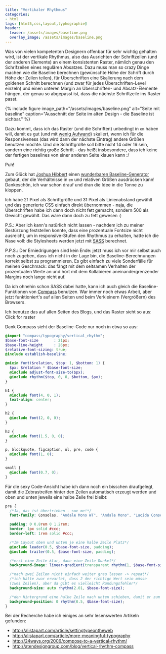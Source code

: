 ```yaml
---
title: "Vertikaler Rhythmus"
categories:
- html
tags: [html5,css,layout,typhographie]
header:
  teaser: /assets/images/baseline.png
  overlay_image: /assets/images/baseline.png
---
```

Was von vielen kompetenten Designern offenbar für sehr wichtig gehalten wird, ist der vertikale Rhythmus, also das Ausrichten der Schriftzeilen (und der anderen Elemente) an einem konsistenten Raster, nämlich genau den Schrifzeilen eines regulären Absatzes. Dazu muss man so crazy Dinge machen wie die Baseline berechnen (gewünschte Höhe der Schrift durch Höhe der Zeilen teilen), für Überschriften eine Skalierung nach dem goldenen Schnitt berechnen (und zwar für jedes Überschriften-Level einzeln) und einen unteren Margin an Überschriften- und Absatz-Elemente hängen, der genau so abgepasst ist, dass die nächste Schriftzeile ins Raster passt.

{% include figure image_path="/assets/images/baseline.png" alt="Seite mit baseline" caption="Ausschnitt der Seite im alten Design - die Baseline ist sichbar." %}

Dazu kommt, dass ich das Raster (und die Schriften) unbedingt in `em` haben will, damit
es gut (und mit [wenig Aufwand](http://joshnh.com/2011/07/26/are-you-using-ems-with-your-media-queries/))
skaliert, wenn ich für die Responsiveness (das wird dann der nächste Eintrag)
andere Größen benutzen möchte.
Und die Schriftgröße soll bitte nicht 14 oder 16 sein, sondern eine richtig große Schrift - das
heißt insbesondere, dass ich keine der fertigen baselines
von einer anderen Seite klauen kann :/

Puh!

Zum Glück hat [Joshua Hibbert](http://joshnh.com/) einen
[wunderbaren Baseline-Generator](http://joshnh.com/tools/em-baseline-generator.html) gebaut, der die Verhältnisse in `em` und relativen Größen ausdrücken kann! Dankeschön, ich war schon drauf und dran die Idee in die Tonne zu kloppen.

Ich habe 21 Pixel als Schriftgröße und 31 Pixel als Linienabstand gewählt und das generierte CSS
einfach direkt übernommen - naja, die Überschriften habe ich dann doch nicht fett gemacht,
sondern 500 als Gewicht gewählt. Das wäre dann doch zu
fett gewesen :)

P.S.: Aber ich kann's natürlich nicht lassen - nachdem ich zu meiner Bestürzung
feststellen konnte, dass eine prozentuale Fontsize nicht ausreicht, um in responsive-Stufen den
Rhythmus zu erhalten, hatte ich die Nase voll: die Stylesheets werden jetzt mit
[SASS](http://sass-lang.com/) berechnet.

P.P.S.: Der Erniedrigungen sind kein Ende: jetzt muss ich vor mir selbst auch noch zugeben, dass ich
nicht in der Lage bin, die Baseline-Berechnungen korrekt selbst zu programmieren. Es gibt einfach
zu viele Sonderfälle für meinen Geschmack: das fängt mit dem seltsamen Verhalten der prozentualen
Werte an und hört mit dem Kollabieren aneinandergrenzender Margins noch lange nicht auf.

Da ich ohnehin schon SASS dabei hatte, kann ich auch gleich die Baseline-Funktionen von
[Compass](http://compass-style.org/reference/compass/typography/vertical_rhythm/) benutzen.
War immer noch etwas Arbeit, aber jetzt funktioniert's auf allen Seiten und beim Verkleinern
(Vergrößern) des Browsers.

Ich benutze das auf allen Seiten des Blogs, und das Raster sieht so aus: <span class="js_baseline_trigger btn">Click for raster</span>

Dank Compass sieht der Baseline-Code nur noch in etwa so aus:

```scss
@import "compass/typography/vertical_rhythm";
$base-font-size       : 21px;
$base-line-height     : 26px;
$relative-font-sizing: true;
@include establish-baseline;

@mixin font($relation, $top: 1, $bottom: 1) {
  $px: $relation * $base-font-size;
  @include adjust-font-size-to($px);
  @include rhythm($top, 0, 0, $bottom, $px);
}

h1 {
  @include font(4, 0, 1);
  text-align: center;
}

h2 {
  @include font(2, 0, 0);
}

h3 {
  @include font(1.5, 0, 0);
}

p, blockquote, figcaption, ul, pre, code {
  @include font(1, 0);
}

small {
  @include font(0.7, 0);
}
```

Für die sexy Code-Ansicht habe ich dann noch ein bisschen draufgelegt, damit die
Zebrastreifen hinter den Zeilen automatisch erzeugt werden und oben und unten jeweils eine halbe Zeile
frei bleibt:

```scss
pre {
  /*Ja, das ist übertrieben - sue me!*/
  font-family: Consolas, "Andale Mono WT", "Andale Mono", "Lucida Console", "Lucida Sans Typewriter", "DejaVu Sans Mono", "Bitstream Vera Sans Mono", "Liberation Mono", "Nimbus Mono L", Monaco, "Courier New", Courier, monospace;

  padding: 0 0.8rem 0 1.2rem;
  border: 1px solid #ccc;
  border-left: 1rem solid #ccc;

  /*Im Layout oben und unten je eine halbe Zeile Platz*/
  @include leader(0.5, $base-font-size, padding);
  @include trailer(0.5, $base-font-size, padding);

  /*erst eine Zeile klar, dann eine Zeile Dunkel*/
  background-image: linear-gradient(transparent rhythm(1, $base-font-size), #ececec rhythm(1, $base-font-size));

  /*nach zwei Zeilen nicht einfach weiter grau lassen -> repeat*/
  /*ich hätte zwar erwartet, dass 2 der richtige Wert sein müsse
  (zwei Zeilen), aber da gibt es vielleicht Rundungsfehler*/
  background-size: auto rhythm(2.01, $base-font-size);

  /*den Hintergrund eine halbe Zeile nach unten schieben, damit er zum verschobenen Layout passt */
  background-position: 0 rhythm(0.5, $base-font-size);
}
```

Bei der Recherche habe ich einiges an sehr lesenswerten Artikeln gefunden:

- http://alistapart.com/article/settingtypeontheweb
- http://alistapart.com/article/more-meaningful-typography
- http://24ways.org/2006/compose-to-a-vertical-rhythm/
- http://atendesigngroup.com/blog/vertical-rhythm-compass